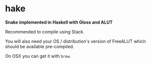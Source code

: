 # hake

**Snake implemented in Haskell with Gloss and ALUT**

Recommended to compile using Stack.

You will also need your OS / distribution's version of FreeALUT which should be available pre-compiled.

On OSX you can get it with `brew`.
